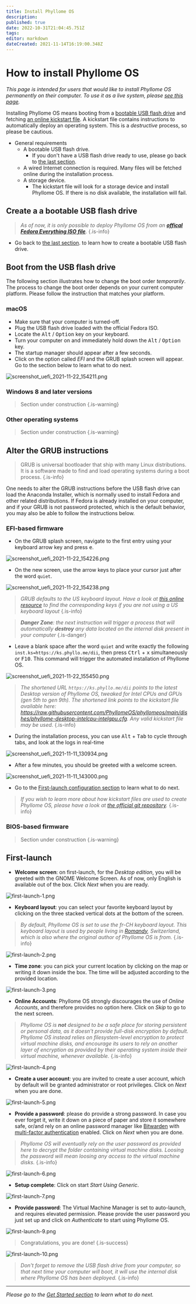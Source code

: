 ```yaml
---
title: Install Phyllome OS
description: 
published: true
date: 2022-10-31T21:04:45.751Z
tags: 
editor: markdown
dateCreated: 2021-11-14T16:19:00.348Z
---
```


# How to install Phyllome OS

*This page is intended for users that would like to install Phyllome OS permanently on their computer. To use it as a live system, please [see this page](https://wiki.phyllo.me/getstarted/live).* 

Installing Phyllome OS means booting from a [bootable USB flash drive](/deploy/medium) and fetching [an online kickstart file](https://raw.githubusercontent.com/PhyllomeOS/phyllomeos/main/leaves/flat-dhi.cfg). A kickstart file contains instructions to automatically deploy an operating system. This is a *destructive* process, so please be cautious.

* General requirements
	* A bootable USB flash drive.
	   * If you don't have a USB flash drive ready to use, please go back to [the last section](https://wiki.phyllo.me/deploy/medium).
  * A wired Internet connection is required. Many files will be fetched online during the installation process.  
  * A storage device. 
  	* The kickstart file will look for a storage device and install Phyllome OS. If there is no disk available, the installation will fail. 

## Create a a bootable USB flash drive

> *As of now, it is only possible to deploy Phyllome OS from an [**offical Fedora Everything ISO file**](https://alt.fedoraproject.org/en/)*. 
{.is-info}

* Go back to [the last section](https://wiki.phyllo.me/deploy/medium). to learn how to create a bootable USB flash drive.

## Boot from the USB flash drive

The following section illustrates how to change the boot order *temporarily*. The process to change the boot order depends on your current computer platform. Please follow the instruction that matches your platform.

### macOS

* Make sure that your computer is turned-off. 
* Plug the USB flash drive loaded with the official Fedora ISO.
* Locate the <kbd>Alt</kbd> / <kbd>Option</kbd> key on your keyboard.
* Turn your computer on and immediately hold down the <kbd>Alt</kbd> / <kbd>Option</kbd> key.
* The startup manager should appear after a few seconds.
* Click on the option called *EFI* and the GRUB splash screen will appear. Go to the section below to learn what to do next.

![screenshot_uefi_2021-11-22_154211.png](/grub-kickstart/screenshot_uefi_2021-11-22_154211.png)

### Windows 8 and later versions

> Section under construction
{.is-warning}

### Other operating systems

> Section under construction
{.is-warning}

## Alter the GRUB instructions

> GRUB is universal bootloader that ship with many Linux distributions. It is a software made to find and load operating systems during a boot process.
{.is-info}

One needs to alter the GRUB instructions before the USB flash drive can load the Anaconda Installer, which is normally used to install Fedora and other related distributions. If Fedora is already installed on your computer, and if your GRUB is not password protected, which is the default behavior, you may also be able to follow the instructions below.

### EFI-based firmware

* On the GRUB splash screen, navigate to the first entry using your keyboard arrow key and press <kbd>e</kbd>.

![screenshot_uefi_2021-11-22_154226.png](/grub-kickstart/screenshot_uefi_2021-11-22_154226.png)

* On the new screen, use the arrow keys to place your cursor just after the word `quiet`.

![screenshot_uefi_2021-11-22_154238.png](/grub-kickstart/screenshot_uefi_2021-11-22_154238.png)

> *GRUB defaults to the US keyboard layout. Have a look at [this online resource](https://en.wikipedia.org/wiki/QWERTY#/media/File:KB_United_States.svg) to find the corresponding keys if you are not using a US keyboard layout*
{.is-info}

> ***Danger Zone**: the next instruction will trigger a process that will automatically **destroy** any data located on the internal disk present in your computer*
{.is-danger}

* Leave a blank space after the word `quiet` and write exactly the following `inst.ks=https://ks.phyllo.me/dii`, then press <kbd>Ctrl</kbd> + <kbd>x</kbd> simultaneously or <kbd>F10</kbd>. This command will trigger the automated installation of Phyllome OS. 

![screenshot_uefi_2021-11-22_155450.png](/grub-kickstart/screenshot_uefi_2021-11-22_155450.png)

> *The shortened URL `https://ks.phyllo.me/dii` points to the latest Desktop version of Phyllome OS, tweaked for Intel CPUs and GPUs (gen 5th to gen 9th). The shortened link points to the kickstart file available here: https://raw.githubusercontent.com/PhyllomeOS/phyllomeos/main/dishes/phyllome-desktop-intelcpu-intelgpu.cfg. Any valid kickstart file may be used.*
{.is-info}

* During the installation process, you can use <kbd>Alt</kbd> + <kbd>Tab</kbd> to cycle through tabs, and look at the logs in real-time

![screenshot_uefi_2021-11-11_130934.png](/grub-kickstart/screenshot_uefi_2021-11-11_130934.png)

* After a few minutes, you should be greeted with a welcome screen.

![screenshot_uefi_2021-11-11_143000.png](/grub-kickstart/screenshot_uefi_2021-11-11_143000.png)

* Go to the [First-launch configuration section](/deploy/install#first-launch) to learn what to do next.

> *If you wish to learn more about how kickstart files are used to create Phyllome OS, please have a look at [the official git repository](https://github.com/PhyllomeOS/phyllomeos).*
{.is-info}



### BIOS-based firmware

> Section under construction
{.is-warning}

## First-launch

* **Welcome screen**: on first-launch, for the *Desktop edition*, you will be greeted with the GNOME Welcome Screen. As of now, only English is available out of the box. Click *Next* when you are ready.  

![first-launch-1.png](/first-launch/first-launch-1.png)

* **Keyboard layout**: you can select your favorite keyboard layout by clicking on the three stacked vertical dots at the bottom of the screen.

> *By default, Phyllome OS is set to use the *fr-CH* keyboard layout. This keyboard layout is used by people living in [Romandy](https://en.wikipedia.org/wiki/Romandy), Switzerland, which is also where the original author of Phyllome OS is from.*
{.is-info}

![first-launch-2.png](/first-launch/first-launch-2.png)

* **Time zone**: you can pick your current location by clicking on the map or writing it down inside the box. The time will be adjusted according to the provided location. 

![first-launch-3.png](/first-launch/first-launch-3.png)

* **Online Accounts**: Phyllome OS strongly discourages the use of *Online Accounts*, and therefore provides no option here. Click on *Skip* to go to the next screen.

> *Phyllome OS is **not** designed to be a safe place for storing persistent or personal data, as it doesn't provide full-disk encryption by default. Phyllome OS instead relies on filesystem-level encryption to protect virtual machine disks, and encourage its users to rely on another layer of encryption as provided by their operating system inside their virtual machine, whenever available.*
{.is-info}

![first-launch-4.png](/first-launch/first-launch-4.png)

* **Create a user account**: you are invited to create a user account, which by default will be granted administrator or root privileges. Click on *Next* when you are done.

![first-launch-5.png](/first-launch/first-launch-5.png)

* **Provide a password**: please do provide a strong password. In case you ever forget it, write it down on a piece of paper and store it somewhere safe, or/and rely on an online password manager like [Bitwarden](https://bitwarden.com/) with [multi-factor authentication](https://en.wikipedia.org/wiki/Multi-factor_authentication) enabled. Click on *Next* when you are done.

> *Phyllome OS will eventually rely on the user password as provided here to decrypt the folder containing virtual machine disks. Loosing the password will mean loosing any access to the virtual machine disks.*
{.is-info}

![first-launch-6.png](/first-launch/first-launch-6.png)

* **Setup complete**: Click on start *Start Using Generic*. 

![first-launch-7.png](/first-launch/first-launch-7.png)

* **Provide password**: The Virtual Machine Manager is set to auto-launch, and requires elevated permission. Please provide the user password you just set up and click on *Authenticate* to start using Phyllome OS. 

![first-launch-9.png](/first-launch/first-launch-9.png)

> Congratulations, you are done! 
{.is-success}

![first-launch-10.png](/first-launch/first-launch-10.png)

> *Don't forget to remove the USB flash drive from your computer, so that next time your computer will boot, it will use the internal disk where Phyllome OS has been deployed.*
{.is-info}

---

*Please go to the [Get Started section](https://wiki.phyllo.me/getstarted/disk) to learn what to do next.*










